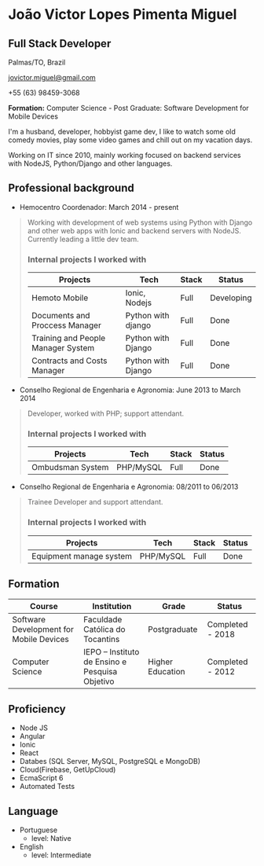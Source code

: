# João Victor Lopes Pimenta Miguel
## Full Stack Developer

Palmas/TO, Brazil

jovictor.miguel@gmail.com

+55 (63) 98459-3068

**Formation:** Computer Science - Post Graduate: Software Development for Mobile Devices

I'm a husband, developer, hobbyist game dev, I like to watch some old comedy movies, play some video games and chill out on my vacation days.

Working on IT since 2010, mainly working focused on backend services with NodeJS, Python/Django and other languages.

## Professional background

* Hemocentro Coordenador: March 2014 - present

> Working with development of web systems using Python with Django and other web apps with Ionic and backend servers with NodeJS.  Currently leading a little dev team.
> ### Internal projects I worked with
> | Projects | Tech | Stack | Status |
> | -------- | ---- | ------ | ----- |
> | Hemoto Mobile | Ionic, Nodejs | Full | Developing |
> | Documents and Proccess Manager | Python with django | Full | Done |
> | Training and People Manager System | Python with Django | Full | Done |
> | Contracts and Costs Manager | Python with Django | Full | Done |

*  Conselho Regional de Engenharia e Agronomia: June 2013 to March 2014
> Developer, worked with PHP; support attendant.
> ### Internal projects I worked with
> | Projects | Tech | Stack | Status |
> | -------- | ---- | ------ | ----- |
> | Ombudsman System | PHP/MySQL | Full | Done |
 

*  Conselho Regional de Engenharia e Agronomia: 08/2011 to 06/2013
> Trainee
> Developer and support attendant.
> ### Internal projects I worked with
> | Projects | Tech | Stack | Status |
> | -------- | ---- | ------ | ----- |
> | Equipment manage system | PHP/MySQL | Full | Done |

## Formation
| Course | Institution | Grade | Status |
|--------|-------------|-------|--------|
|Software Development for Mobile Devices|Faculdade Católica do Tocantins|Postgraduate|Completed - 2018|
|Computer Science|IEPO – Instituto de Ensino e Pesquisa Objetivo|Higher Education|Completed - 2012|


## Proficiency
* Node JS
* Angular
* Ionic
* React
* Databes (SQL Server, MySQL, PostgreSQL e MongoDB)
* Cloud(Firebase, GetUpCloud)
* EcmaScript 6
* Automated Tests

## Language
* Portuguese
  * level: Native
* English
  * level: Intermediate
